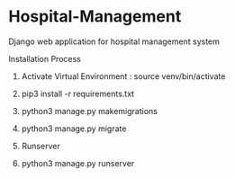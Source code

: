 # Hospital-Management
Django web application for hospital management system

Installation Process

1. Activate Virtual Environment : 
    source venv/bin/activate
2. pip3 install -r requirements.txt

3. python3 manage.py makemigrations
4. python3 manage.py migrate

5. Runserver
6. python3 manage.py runserver
    
